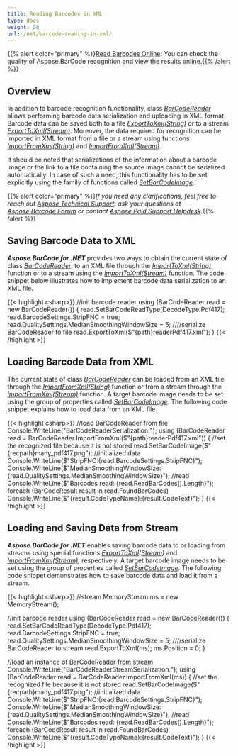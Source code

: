 ```yaml
---
title: Reading Barcodes in XML
type: docs
weight: 50
url: /net/barcode-reading-in-xml/
---
```

{{% alert color="primary" %}}[Read Barcodes Online](https://products.aspose.app/barcode/recognize): You can check the quality of Aspose.BarCode recognition and view the results online.{{% /alert %}}

## Overview
In addition to barcode recognition functionality, class [*BarCodeReader*](https://apireference.aspose.com/barcode/net/aspose.barcode.barcoderecognition/barcodereader) allows performing barcode data serialization and uploading in XML format. Barcode data can be saved both to a file [*ExportToXml(String)*](https://apireference.aspose.com/barcode/net/aspose.barcode.barcoderecognition.barcodereader/exporttoxml/methods/1) or to a stream [*ExportToXml(Stream)*](https://apireference.aspose.com/barcode/net/aspose.barcode.barcoderecognition/barcodereader/methods/exporttoxml). Moreover, the data required for recognition can be imported in XML format from a file or a stream using functions [*ImportFromXml(String)*](https://apireference.aspose.com/barcode/net/aspose.barcode.barcoderecognition.barcodereader/importfromxml/methods/1) and [*ImportFromXml(Stream)*](https://apireference.aspose.com/barcode/net/aspose.barcode.barcoderecognition/barcodereader/methods/importfromxml). 
  
It should be noted that serializations of the information about a barcode image or the link to a file containing the source image cannot be serialized automatically. In case of such a need, this functionality has to be set explicitly using the family of functions called [*SetBarCodeImage*](https://apireference.aspose.com/barcode/net/aspose.barcode.barcoderecognition/barcodereader/methods/setbarcodeimage/index).    

{{% alert color="primary" %}}*If you need any clarifications, feel free to reach out [Aspose Technical Support](/barcode/net/technical-support/): ask your questions at [Aspose.Barcode Forum](https://forum.aspose.com/c/barcode/13) or contact [Aspose Paid Support Helpdesk](https://helpdesk.aspose.com/).*{{% /alert %}}

## Saving Barcode Data to XML
***Aspose.BarCode for .NET*** provides two ways to obtain the current state of class [*BarCodeReader*](https://apireference.aspose.com/barcode/net/aspose.barcode.barcoderecognition/barcodereader): to an XML file through the [*ImportToXml(String)*](https://apireference.aspose.com/barcode/net/aspose.barcode.barcoderecognition.barcodereader/importfromxml/methods/1) function or to a stream using the [*ImportToXml(Stream)*](https://apireference.aspose.com/barcode/net/aspose.barcode.barcoderecognition/barcodereader/methods/importfromxml) function. The code snippet below illustrates how to implement barcode data serialization to an XML file.   

{{< highlight csharp>}}
//init barcode reader
using (BarCodeReader read = new BarCodeReader())
{
    read.SetBarCodeReadType(DecodeType.Pdf417);
    read.BarcodeSettings.StripFNC = true;
    read.QualitySettings.MedianSmoothingWindowSize = 5;
    ////serialize BarCodeReader to file
    read.ExportToXml($"{path}readerPdf417.xml");
}
{{< /highlight >}}

## Loading Barcode Data from XML
The current state of class [*BarCodeReader*](https://apireference.aspose.com/barcode/net/aspose.barcode.barcoderecognition/barcodereader) can be loaded from an XML file through the [*ImportFromXml(String)*](https://apireference.aspose.com/barcode/net/aspose.barcode.barcoderecognition.barcodereader/importfromxml/methods/1) function or from a stream through the [*ImportFromXml(Stream)*](https://apireference.aspose.com/barcode/net/aspose.barcode.barcoderecognition/barcodereader/methods/importfromxml) function. A target barcode image needs to be set using the group of properties called [*SetBarCodeImage*](https://apireference.aspose.com/barcode/net/aspose.barcode.barcoderecognition/barcodereader/methods/setbarcodeimage/index). The following code snippet explains how to load data from an XML file. 

{{< highlight csharp>}}
//load BarCodeReader from file
Console.WriteLine("BarCodeReaderSerialization:");
using (BarCodeReader read = BarCodeReader.ImportFromXml($"{path}readerPdf417.xml"))
{
    //set the recognized file because it is not stored
    read.SetBarCodeImage($"{recpath}many_pdf417.png");
    //initialized data
    Console.WriteLine($"StripFNC:{read.BarcodeSettings.StripFNC}");
    Console.WriteLine($"MedianSmoothingWindowSize:{read.QualitySettings.MedianSmoothingWindowSize}");
    //read
    Console.WriteLine($"Barcodes read: {read.ReadBarCodes().Length}");
    foreach (BarCodeResult result in read.FoundBarCodes)
        Console.WriteLine($"{result.CodeTypeName}:{result.CodeText}");
}
{{< /highlight >}}


## Loading and Saving Data from Stream
***Aspose.BarCode for .NET*** enables saving barcode data to or loading from streams using special functions [*ExportToXml(Stream)*](https://apireference.aspose.com/barcode/net/aspose.barcode.barcoderecognition/barcodereader/methods/exporttoxml) and [*ImportFromXml(Stream)*](https://apireference.aspose.com/barcode/net/aspose.barcode.barcoderecognition/barcodereader/methods/importfromxml), respectively. A target barcode image needs to be set using the group of properties called [*SetBarCodeImage*](https://apireference.aspose.com/barcode/net/aspose.barcode.barcoderecognition/barcodereader/methods/setbarcodeimage/index). The following code snippet demonstrates how to save barcode data and load it from a stream. 

{{< highlight csharp>}}
//stream 
MemoryStream ms = new MemoryStream();

//init barcode reader
using (BarCodeReader read = new BarCodeReader())
{
    read.SetBarCodeReadType(DecodeType.Pdf417);
    read.BarcodeSettings.StripFNC = true;
    read.QualitySettings.MedianSmoothingWindowSize = 5;
    ////serialize BarCodeReader to stream
    read.ExportToXml(ms);
    ms.Position = 0;
}

//load an instance of BarCodeReader from stream
Console.WriteLine("BarCodeReaderStreamSerialization:");
using (BarCodeReader read = BarCodeReader.ImportFromXml(ms))
{
    //set the recognized file because it is not stored
    read.SetBarCodeImage($"{recpath}many_pdf417.png");
    //initialized data
    Console.WriteLine($"StripFNC:{read.BarcodeSettings.StripFNC}");
    Console.WriteLine($"MedianSmoothingWindowSize:{read.QualitySettings.MedianSmoothingWindowSize}");
    //read
    Console.WriteLine($"Barcodes read: {read.ReadBarCodes().Length}");
    foreach (BarCodeResult result in read.FoundBarCodes)
        Console.WriteLine($"{result.CodeTypeName}:{result.CodeText}");
}
{{< /highlight >}}